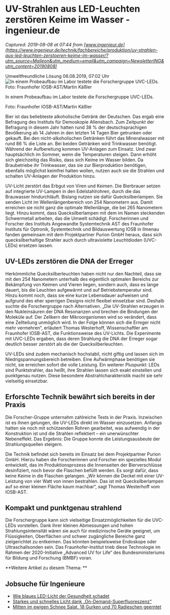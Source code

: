 # UV-Strahlen aus LED-Leuchten zerstören Keime im Wasser - ingenieur.de

_Captured: 2019-08-08 at 07:44 from [www.ingenieur.de](https://www.ingenieur.de/technik/fachbereiche/produktion/uv-strahlen-aus-led-leuchten-zerstoeren-keime-im-wasser/?utm_source=Maileon&utm_medium=email&utm_campaign=NewsletterING&utm_content=20190808)_

Umweltfreundliche Lösung 06.08.2019, 07:02 Uhr ![In einem Probeaufbau im Labor testete die Forschergruppe UVC-LEDs.
Foto: Fraunhofer IOSB-AST/Martin Käßler](https://www.ingenieur.de/wp-content/uploads/2019/08/1563287804835_iosb-ast-keimfreierbierverschlussdankfraunhofertechnologiebild1-e1565012415270-980x491.jpg)

In einem Probeaufbau im Labor testete die Forschergruppe UVC-LEDs. 

Foto: Fraunhofer IOSB-AST/Martin Käßler

Bier ist das beliebteste alkoholische Getränk der Deutschen. Das ergab eine Befragung des Instituts für Demoskopie Allensbach. Zum Zeitpunkt der Befragung in diesem Jahr hatten rund 38 % der deutschsprachigen Bevölkerung ab 14 Jahren in den letzten 14 Tagen Bier getrunken oder gekauft. Bei den nicht-alkoholischen Getränken führt das Mineralwasser mit rund 86 % die Liste an. Bei beiden Getränken wird Trinkwasser benötigt. Während der Aufbereitung kommen UV-Anlagen zum Einsatz. Und zwar hauptsächlich im Sommer, wenn die Temperaturen steigen. Dann erhöht sich gleichzeitig das Risiko, dass sich Keime im Wasser bilden. Da Braubetriebe ihr Trinkwasser, das sie zur Bierproduktion benötigen, ebenfalls möglichst keimfrei halten wollen, nutzen auch sie die Strahlen und schalten UV-Anlagen der Produktion hinzu.

UV-Licht zerstört das Erbgut von Viren und Keimen. Die Bierbrauer setzen auf integrierte UV-Lampen in den Edelstahlrohren, durch die das Brauwasser hindurchläuft. Bislang nutzen sie dafür Quecksilberlampen. Sie senden Licht im Wellenlängenbereich von 254 Nanometern aus. Damit erreichen sie nicht ganz die optimale Wellenlänge, die bei 265 Nanometern liegt. Hinzu kommt, dass Quecksilberlampen mit dem im Namen steckenden Schwermetall arbeiten, das die Umwelt schädigt. Forscherinnen und Forscher des Instituts Angewandte Systemtechnik AST des Fraunhofer Instituts für Optronik, Systemtechnik und Bildauswertung IOSB in Ilmenau fanden gemeinsam mit dem Projektpartner Purion GmbH heraus, dass sich quecksilberhaltige Strahler auch durch ultraviolette Leuchtdioden (UVC-LEDs) ersetzen lassen.

## UV-LEDs zerstören die DNA der Erreger

Herkömmliche Quecksilberleuchten haben nicht nur den Nachteil, dass sie mit den 254 Nanometern unterhalb des eigentlich optimalen Bereichs zur Bekämpfung von Keimen und Vieren liegen, sondern auch, dass es lange dauert, bis die Leuchten aufgewärmt und auf Betriebstemperatur sind. Hinzu kommt noch, dass sie eine kurze Lebensdauer aufweisen und aufgrund des eher sperrigen Designs nicht flexibel einsetzbar sind. Deshalb suchte die Forschergruppe nach Alternativen. „Die UV-Strahlen erzeugen in den Nukleinsäuren der DNA Resonanzen und brechen die Bindungen der Moleküle auf. Der Zellkern der Mikroorganismen wird so verändert, dass eine Zellteilung unmöglich wird. In der Folge können sich die Erreger nicht mehr vermehren“, erläutert Thomas Westerhoff, Wissenschaftler am Fraunhofer IOSB-AST, die Funktionsweise des UV-Lichts. Die Experimente mit UVC-LEDs ergaben, dass deren Strahlung die DNA der Erreger sogar deutlich besser zerstört als die der Quecksilberleuchten.

UV-LEDs sind zudem mechanisch hochstabil, nicht giftig und lassen sich im Niedrigspannungsbereich betreiben. Eine Aufwärmphase benötigen sie nicht, sie erreichen sofort die volle Leistung. Ein weiterer Pluspunkt: LEDs sind Punktstrahler, das heißt, ihre Strahlen lassen sich exakt einstellen und punktgenau nutzen. Diese besondere Abstrahlcharakteristik macht sie sehr vielseitig einsetzbar.

## Erforschte Technik bewährt sich bereits in der Praxis

Die Forscher-Gruppe unternahm zahlreiche Tests in der Praxis. Inzwischen ist es ihnen gelungen, die UV-LEDs direkt im Wasser einzusetzen. Anfangs hatten sie noch mit schützenden Rohren gearbeitet, was aufwendig in der Konstruktion ist und die Strahlen reflektiert – ein unerwünschter Nebeneffekt. Das Ergebnis: Die Gruppe konnte die Leistungsausbeute der Strahlungsquellen steigern.

Die Technik befindet sich bereits im Einsatz bei dem Projektpartner Purion GmbH. Hierzu haben die Forscherinnen und Forscher ein spezielles Modul entwickelt, das im Produktionsprozess die Innenseiten der Bierverschlüsse desinfiziert, noch bevor die Flaschen befüllt werden. Es sorgt dafür, dass keine Keime in die Flaschen gelangen. „Wir können die Deckel mit einer UV-Leistung von vier Watt von innen bestrahlen. Das ist mit Quecksilberlampen auf so einer kleinen Fläche kaum machbar“, sagt Thomas Westerhoff vom IOSB-AST.

## Kompakt und punktgenau strahlend

Die Forschergruppe kann sich vielseitige Einsatzmöglichkeiten für die UVC-LEDs vorstellen. Dank ihrer kleinen Abmessungen und hohen Strahlungsintensität wären sie auch für medizinische Geräte geeignet, um Flüssigkeiten, Oberflächen und schwer zugängliche Bereiche ganz zielgerichtet zu entkeimen. Das könnten beispielsweise Endoskope oder Ultraschallsonden sein. Das Fraunhofer-Institut trieb diese Technologie im Rahmen der 2020-Initiative „Advanced UV for Life“ des Bundesministeriums für Bildung und Forschung (BMBF) voran.

**Weitere Artikel zu diesem Thema: **

## Jobsuche für Ingenieure

  * [Wie blaues LED-Licht der Gesundheit schadet](https://www.ingenieur.de/technik/wirtschaft/verbraucherschutz/wie-blaues-led-licht-der-gesundheit-schadet/)
  * [Starkes und schnelles Licht dank „On-Demand-Superfluoreszenz“](https://www.ingenieur.de/technik/forschung/starkes-und-schnelles-licht-dank-on-demand-superfluoreszenz/)
  * [Mitten im ewigen Schnee Salat, 18 Gurken und 70 Radieschen geerntet](https://www.ingenieur.de/technik/forschung/mitten-im-ewigen-schnee-salat-18-gurken-und-70-radieschen-geerntet/)
